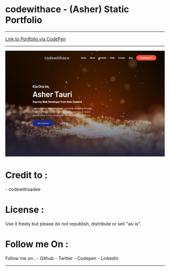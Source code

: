 <h1>codewithace - (Asher) Static Portfolio</h1>



---

<a href="https://codepen.io/_AC3/full/eYKaXKZ/a788ebe2c2dbf8db31b84c2854fb8086">Link to Portfolio via CodePen</a>


---

![screenshot](https://github.com/codewithace-Asher/portfolio.github.io/blob/a97fd9a6d1b99cf3a16fdbb0aa0834c815f2cce7/codewithace-screenshot.jpg)

<h1>Credit to : </h1>
- codewithsadee



<h1>License : </h1>
Use it freely but please do not republish, distribute or sell "as-is".


<h1>Follow me On : </h1>
Follow me on : 
- <a href"#">Github</a>
- <a href"#">Twitter</a>
- <a href"#">Codepen</a>
- <a href"#">Linkedin</a>

---